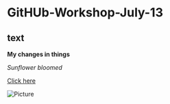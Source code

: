 # GitHUb-Workshop-July-13

## text

**My changes in things**

*Sunflower bloomed*

[Click here](https://www.linkedin.com/in/rifat-chowdhury-rc/)

![Picture](image.jpg)
